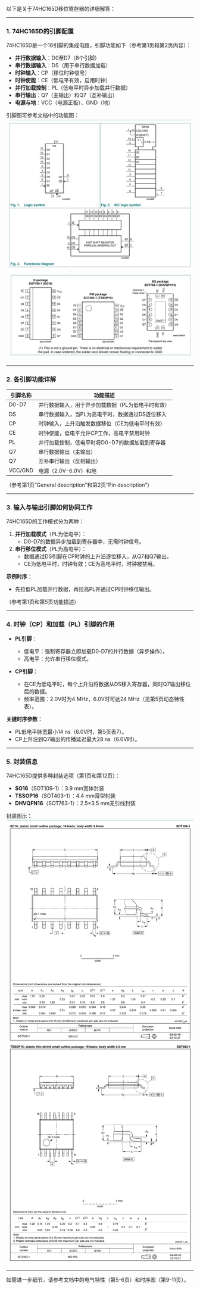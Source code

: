 以下是关于74HC165D移位寄存器的详细解答：

---

### **1. 74HC165D的引脚配置**
74HC165D是一个16引脚的集成电路，引脚功能如下（参考第1页和第2页内容）：

- **并行数据输入**：D0至D7（8个引脚）  
- **串行数据输入**：DS（用于串行数据加载）  
- **时钟输入**：CP（移位时钟信号）  
- **时钟使能**：CE（低电平有效，启用时钟）  
- **并行加载控制**：PL（低电平时异步加载并行数据）  
- **串行输出**：Q7（主输出）和Q7（互补输出）  
- **电源与地**：VCC（电源正极）、GND（地）  

引脚图可参考文档中的功能图：  
![](_page_1_Figure_6.jpeg)  
![](_page_2_Figure_4.jpeg)  

---

### **2. 各引脚功能详解**
| 引脚名称 | 功能描述 |
|----------|----------|
| D0-D7    | 并行数据输入，用于异步加载数据（PL为低电平时有效） |
| DS       | 串行数据输入，当PL为高电平时，数据通过DS逐位移入 |
| CP       | 时钟输入，上升沿触发数据移位（CE为低电平时有效） |
| CE       | 时钟使能，低电平允许CP工作，高电平禁用时钟 |
| PL       | 并行加载控制，低电平时将D0-D7的数据加载到寄存器 |
| Q7       | 串行数据输出（主输出） |
| Q7       | 互补串行输出（反相输出） |
| VCC/GND  | 电源（2.0V-6.0V）和地 |

（参考第1页“General description”和第2页“Pin description”）

---

### **3. 输入与输出引脚如何协同工作**
74HC165D的工作模式分为两种：
1. **并行加载模式**（PL为低电平）：  
   - D0-D7的数据异步加载到寄存器中，无需时钟信号。  
2. **串行移位模式**（PL为高电平）：  
   - 数据通过DS引脚在CP时钟的上升沿逐位移入，从Q7和Q7输出。  
   - CE为低电平时，时钟有效；CE为高电平时，时钟被禁用。  

**示例时序**：  
- 先拉低PL加载并行数据，再拉高PL并通过CP时钟移位输出。  

（参考第1页和第5页功能描述）

---

### **4. 时钟（CP）和加载（PL）引脚的作用**
- **PL引脚**：  
  - 低电平：强制寄存器立即加载D0-D7的并行数据（异步操作）。  
  - 高电平：允许串行移位模式。  

- **CP引脚**：  
  - 在CE为低电平时，每个上升沿将数据从DS移入寄存器，同时Q7输出移位后的数据。  
  - 频率范围：2.0V时为4 MHz，6.0V时可达24 MHz（见第5页动态特性表）。  

**关键时序参数**：  
- PL低电平脉宽最小14 ns（6.0V时，第5页表7）。  
- CP上升沿到Q7输出的传播延迟最大28 ns（6.0V时）。  

---

### **5. 封装信息**
74HC165D提供多种封装选项（第1页和第12页）：  
- **SO16**（SOT109-1）：3.9 mm宽体封装  
- **TSSOP16**（SOT403-1）：4.4 mm薄型封装  
- **DHVQFN16**（SOT763-1）：2.5×3.5 mm无引线封装  

封装图示：  
![](_page_12_Figure_4.jpeg)  
![](_page_13_Figure_3.jpeg)  

---

如需进一步细节，请参考文档中的电气特性（第5-6页）和时序图（第9-11页）。
